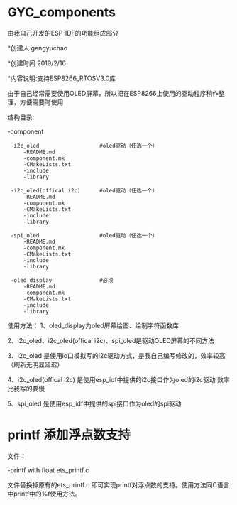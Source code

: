 # GYC_components
由我自己开发的ESP-IDF的功能组成部分

*创建人 gengyuchao

*创建时间 2019/2/16

*内容说明:支持ESP8266_RTOSV3.0库


 由于自己经常需要使用OLED屏幕，所以把在ESP8266上使用的驱动程序稍作整理，方便需要时使用

 结构目录:

  -component
  
     -i2c_oled                   #oled驱动（任选一个）
         -README.md
         -component.mk
         -CMakeLists.txt
         -include
         -library

     -i2c_oled(offical i2c)      #oled驱动（任选一个）
         -README.md
         -component.mk
         -CMakeLists.txt
         -include
         -library

     -spi_oled                   #oled驱动（任选一个）
         -README.md
         -component.mk
         -CMakeLists.txt
         -include
         -library

     -oled_display               #必须
         -README.md
         -component.mk
         -CMakeLists.txt
         -include
         -library

 使用方法：
 1、oled_display为oled屏幕绘图、绘制字符函数库
 
 2、i2c_oled、i2c_oled(offical i2c)、spi_oled是驱动OLED屏幕的不同方法
 
 3、i2c_oled 是使用io口模拟写的i2c驱动方式，是我自己编写修改的，效率较高（刷新无明显延迟）
 
 4、i2c_oled(offical i2c) 是使用esp_idf中提供的i2c接口作为oled的i2c驱动 效率比我写的要慢
 
 5、spi_oled 是使用esp_idf中提供的spi接口作为oled的spi驱动
 
 
 # printf 添加浮点数支持
 
 文件：
 
  -printf with float
    ets_printf.c
    
  文件替换掉原有的ets_printf.c 即可实现printf对浮点数的支持。使用方法同C语言中printf中的%f使用方法。
  
  
